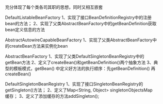 充分体现了每个类各司其职的思想，同时又相互嵌套

DefaultListableBeanFactory
1、实现了接口BeanDefinitionRegistry中的注册bean的方法；
2、实现了父类AbstractBeanFactory中的getBeanDefinition获取bean定义信息的方法


AbstractAutowireCapableBeanFactory
1、实现了父类AbstractBeanFactory中的createBean方法来实例化bean


AbstractBeanFactory
1、实现了父类DefaultSingletonBeanRegistry中的getBean方法
2、定义了createBean()和getBeanDefinition()两个抽象方法
3、典型的模板模式，getBean() 中定义好方法的执行顺序：先getBeanDefinition() 再createBean()


DefaultSingletonBeanRegistry
1、实现了接口SingletonBeanRegistry的getSingleton()方法；
2、定义了Map<String, Object> singletonObjectsMap 缓存；
3、定义了添加缓存的方法addSingleton();